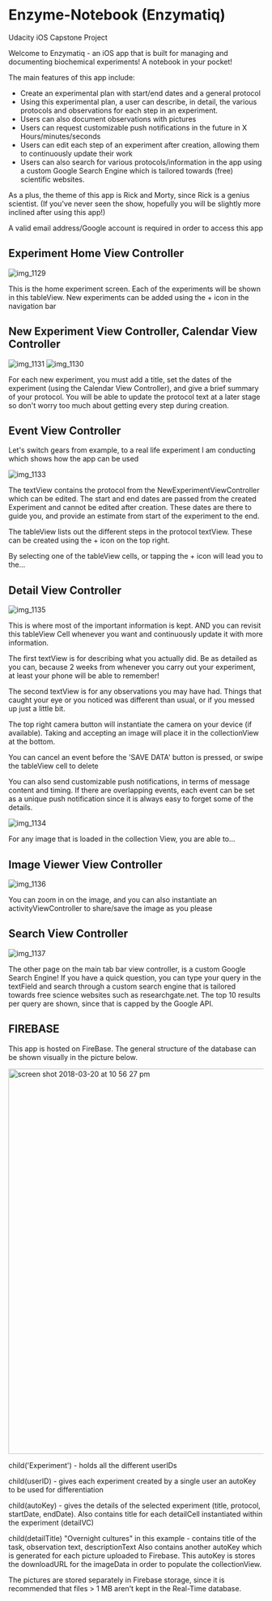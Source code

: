 # Enzyme-Notebook (Enzymatiq)
Udacity iOS Capstone Project

Welcome to Enzymatiq - an iOS app that is built for managing and documenting biochemical experiments! A notebook in your pocket!

The main features of this app include:

- Create an experimental plan with start/end dates and a general protocol
- Using this experimental plan, a user can describe, in detail, the various protocols and observations for each step in an     experiment.
- Users can also document observations with pictures
- Users can request customizable push notifications in the future in X Hours/minutes/seconds
- Users can edit each step of an experiment after creation, allowing them to continuously update their work
- Users can also search for various protocols/information in the app using a custom Google Search Engine which is tailored     towards (free) scientific websites.

As a plus, the theme of this app is Rick and Morty, since Rick is a genius scientist. (If you've never seen the show, hopefully you will be slightly more inclined after using this app!)

A valid email address/Google account is required in order to access this app

## Experiment Home View Controller
![img_1129](https://user-images.githubusercontent.com/32831099/37692999-c343c8c8-2c79-11e8-83ae-9093513439f1.PNG)

This is the home experiment screen. Each of the experiments will be shown in this tableView. New experiments can be added using the + icon in the navigation bar

## New Experiment View Controller, Calendar View Controller

![img_1131](https://user-images.githubusercontent.com/32831099/37693019-0629f2ac-2c7a-11e8-8f75-6c1483dfc612.PNG)
![img_1130](https://user-images.githubusercontent.com/32831099/37693023-1109c86e-2c7a-11e8-99fd-d2009f0c7e27.PNG)

For each new experiment, you must add a title, set the dates of the experiment (using the Calendar View Controller), and give a brief summary of your protocol. You will be able to update the protocol text at a later stage so don't worry too much  about getting every step during creation.

## Event View Controller

Let's switch gears from example, to a real life experiment I am conducting which shows how the app can be used

![img_1133](https://user-images.githubusercontent.com/32831099/37693058-62d1520c-2c7a-11e8-8732-65772ce54393.PNG)

The textView contains the protocol from the NewExperimentViewController which can be edited. The start and end dates are passed from the created Experiment and cannot be edited after creation. These dates are there to guide you, and provide an estimate from start of the experiment to the end.

The tableView lists out the different steps in the protocol textView. These can be created using the + icon on the top right.

By selecting one of the tableView cells, or tapping the + icon will lead you to the...

## Detail View Controller

![img_1135](https://user-images.githubusercontent.com/32831099/37693143-f012b9ee-2c7a-11e8-8096-59317a413196.PNG)

This is where most of the important information is kept. AND you can revisit this tableView Cell whenever you want and continuously update it with more information.

The first textView is for describing what you actually did. Be as detailed as you can, because 2 weeks from whenever you carry out your experiment, at least your phone will be able to remember!

The second textView is for any observations you may have had. Things that caught your eye or you noticed was different than usual, or if you messed up just a little bit.

The top right camera button will instantiate the camera on your device (if available). Taking and accepting an image will  place it in the collectionView at the bottom.

You can cancel an event before the 'SAVE DATA' button is pressed, or swipe the tableView cell to delete

You can also send customizable push notifications, in terms of message content and timing. If there are overlapping events, each event can be set as a unique push notification since it is always easy to forget some of the details.

![img_1134](https://user-images.githubusercontent.com/32831099/37693284-cffe2c8c-2c7b-11e8-88f2-a5122d254d50.PNG)

For any image that is loaded in the collection View, you are able to...

## Image Viewer View Controller

![img_1136](https://user-images.githubusercontent.com/32831099/37693312-062779a8-2c7c-11e8-9b7c-a8e69bf6c9b5.PNG)

You can zoom in on the image, and you can also instantiate an activityViewController to share/save the image as you please

## Search View Controller

![img_1137](https://user-images.githubusercontent.com/32831099/37693334-3523c388-2c7c-11e8-8d31-0fc0377ff08b.PNG)

The other page on the main tab bar view controller, is a custom Google Search Engine! If you have a quick question, you can type your query in the textField and search through a custom search engine that is tailored towards free science websites such as researchgate.net. The top 10 results per query are shown, since that is capped by the Google API.


## FIREBASE

This app is hosted on FireBase. The general structure of the database can be shown visually in the picture below.

<img width="760" alt="screen shot 2018-03-20 at 10 56 27 pm" src="https://user-images.githubusercontent.com/32831099/37696180-0c48afe4-2c92-11e8-87ca-8d2380e1f300.png">

child('Experiment') - holds all the different userIDs

child(userID) - gives each experiment created by a single user an autoKey to be used for differentiation

child(autoKey) - gives the details of the selected experiment (title, protocol, startDate, endDate).
                 Also contains title for each detailCell instantiated within the experiment (detailVC)
                 
child(detailTitle) "Overnight cultures" in this example - contains title of the task, observation text, descriptionText
                   Also contains another autoKey which is generated for each picture uploaded to Firebase. This autoKey is
                   stores the downloadURL for the imageData in order to populate the collectionView.

The pictures are stored separately in Firebase storage, since it is recommended that files > 1 MB aren't kept in the Real-Time database.
